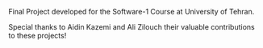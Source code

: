 Final Project developed for the Software-1 Course at University of Tehran.

Special thanks to Aidin Kazemi and Ali Zilouch their valuable contributions to these projects!
